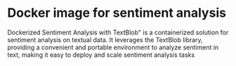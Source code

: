 # Docker image for sentiment analysis
Dockerized Sentiment Analysis with TextBlob" is a containerized solution for sentiment analysis on textual data. It leverages the TextBlob library, providing a convenient and portable environment to analyze sentiment in text, making it easy to deploy and scale sentiment analysis tasks

